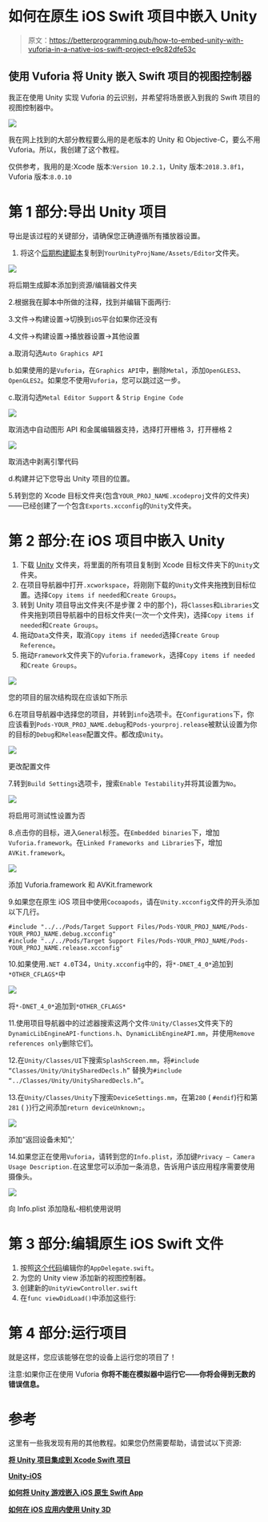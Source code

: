 # 如何在原生 iOS Swift 项目中嵌入 Unity

> 原文：<https://betterprogramming.pub/how-to-embed-unity-with-vuforia-in-a-native-ios-swift-project-e9c82dfe53c>

## 使用 Vuforia 将 Unity 嵌入 Swift 项目的视图控制器

我正在使用 Unity 实现 Vuforia 的云识别，并希望将场景嵌入到我的 Swift 项目的视图控制器中。

![](img/ab36719b0c3dbcc126117e3f2f18f565.png)

我在网上找到的大部分教程要么用的是老版本的 Unity 和 Objective-C，要么不用 Vuforia。所以，我创建了这个教程。

仅供参考，我用的是:Xcode 版本:`Version 10.2.1`，Unity 版本:`2018.3.8f1`，Vuforia 版本:`8.0.10`

# 第 1 部分:导出 Unity 项目

导出是该过程的关键部分，请确保您正确遵循所有播放器设置。

1.  将这个[后期构建脚本](https://github.com/jiulongw/swift-unity/blob/master/XcodePostBuild.cs)复制到`YourUnityProjName/Assets/Editor`文件夹。

![](img/c445759f4b8e9a39dc6bdb0937e7a414.png)

将后期生成脚本添加到资源/编辑器文件夹

2.根据我在脚本中所做的注释，找到并编辑下面两行:

3.文件->构建设置->切换到`iOS`平台如果你还没有

4.文件->构建设置->播放器设置->其他设置

a.取消勾选`Auto Graphics API`

b.如果使用的是`Vuforia`，在`Graphics API`中，删除`Metal`，添加`OpenGLES3`、`OpenGLES2`。如果您不使用`Vuforia`，您可以跳过这一步。

c.取消勾选`Metal Editor Support` & `Strip Engine Code`

![](img/5f3aeca1146ccfb5c9aa42222e8385b7.png)

取消选中自动图形 API 和金属编辑器支持，选择打开栅格 3，打开栅格 2

![](img/520582b84be9bbfd61a50f6c29fb7f59.png)

取消选中剥离引擎代码

d.构建并记下您导出 Unity 项目的位置。

5.转到您的 Xcode 目标文件夹(包含`YOUR_PROJ_NAME.xcodeproj`文件的文件夹)——已经创建了一个包含`Exports.xcconfig`的`Unity`文件夹。

# 第 2 部分:在 iOS 项目中嵌入 Unity

1.  下载 [Unity](https://github.com/jiulongw/swift-unity/tree/master/demo/xcode/DemoApp/Unity) 文件夹，将里面的所有项目复制到 Xcode 目标文件夹下的`Unity`文件夹。
2.  在项目导航器中打开`.xcworkspace`，将刚刚下载的`Unity`文件夹拖拽到目标位置。选择`Copy items if needed`和`Create Groups`。
3.  转到 Unity 项目导出文件夹(不是步骤 2 中的那个)，将`Classes`和`Libraries`文件夹拖到项目导航器中的目标文件夹(一次一个文件夹)，选择`Copy items if needed`和`Create Groups`。
4.  拖动`Data`文件夹，取消`Copy items if needed`选择`Create Group Reference`。
5.  拖动`Framework`文件夹下的`Vuforia.framework`，选择`Copy items if needed`和`Create Groups`。

![](img/5b7bca4104169915c7dc187723aead2b.png)

您的项目的层次结构现在应该如下所示

6.在项目导航器中选择您的项目，并转到`info`选项卡。在`Configurations`下，你应该看到`Pods-YOUR_PROJ_NAME.debug`和`Pods-yourproj.release`被默认设置为你的目标的`Debug`和`Release`配置文件。都改成`Unity`。

![](img/4fb102c372da17b120f57c7d77f1449c.png)

更改配置文件

7.转到`Build Settings`选项卡，搜索`Enable Testability`并将其设置为`No`。

![](img/3a6370f18ca1ca25a0b81ab46105ffd1.png)

将启用可测试性设置为否

8.点击你的目标，进入`General`标签。在`Embedded binaries`下，增加`Vuforia.framework`。在`Linked Frameworks and Libraries`下，增加`AVKit.framework`。

![](img/fa41f0d30ce8c7c4a3bd655f8e383973.png)

添加 Vuforia.framework 和 AVKit.framework

9.如果您在原生 iOS 项目中使用`Cocoapods`，请在`Unity.xcconfig`文件的开头添加以下几行。

```
#include "../../Pods/Target Support Files/Pods-YOUR_PROJ_NAME/Pods-YOUR_PROJ_NAME.debug.xcconfig"
#include "../../Pods/Target Support Files/Pods-YOUR_PROJ_NAME/Pods-YOUR_PROJ_NAME.release.xcconfig"
```

10.如果使用`.NET 4.0`T34，`Unity.xcconfig`中的，将`*-DNET_4_0*`追加到`*OTHER_CFLAGS*`中

![](img/1c9494f4848d667400c11a7f4c4074ee.png)

将`*-DNET_4_0*`追加到`*OTHER_CFLAGS*`

11.使用项目导航器中的过滤器搜索这两个文件:`Unity/Classes`文件夹下的`DynamicLibEngineAPI-functions.h`、`DynamicLibEngineAPI.mm`，并使用`Remove references only`删除它们。

12.在`Unity/Classes/UI`下搜索`SplashScreen.mm`，将`#include “Classes/Unity/UnitySharedDecls.h”` 替换为`#include “../Classes/Unity/UnitySharedDecls.h”`。

13.在`Unity/Classes/Unity`下搜索`DeviceSettings.mm`，在第`280` ( `#endif`)行和第`281` ( `}`)行之间添加`return deviceUnknown;`。

![](img/4304d772eab8b75cbf3640918015995c.png)

添加“返回设备未知”;'

14.如果您正在使用`Vuforia`，请转到您的`Info.plist`，添加键`Privacy — Camera Usage Description.`在这里您可以添加一条消息，告诉用户该应用程序需要使用摄像头。

![](img/00bb7d58c480fdbb4a0800b07f00f00a.png)

向 Info.plist 添加隐私-相机使用说明

# 第 3 部分:编辑原生 iOS Swift 文件

1.  按照[这个代码](https://github.com/jiulongw/swift-unity/blob/master/demo/xcode/DemoApp/AppDelegate.swift)编辑你的`AppDelegate.swift`。
2.  为您的 Unity view 添加新的视图控制器。
3.  创建新的`UnityViewController.swift`
4.  在`func viewDidLoad()`中添加这些行:

# 第 4 部分:运行项目

就是这样，您应该能够在您的设备上运行您的项目了！

注意:如果你正在使用 Vuforia **你将不能在模拟器中运行它——你将会得到无数的错误信息。**

# 参考

这里有一些我发现有用的其他教程。如果您仍然需要帮助，请尝试以下资源:

[**将 Unity 项目集成到 Xcode Swift 项目**](https://github.com/jiulongw/swift-unity)

[**Unity-iOS**](https://github.com/rocketinsights/Unity-iOS)

[**如何将 Unity 游戏嵌入 iOS 原生 Swift App**](https://medium.com/@IronEqual/how-to-embed-a-unity-game-into-an-ios-native-swift-app-772a0b65c82)

[**如何在 iOS 应用内使用 Unity 3D**](https://github.com/blitzagency/ios-unity5)